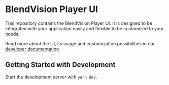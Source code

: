 # BlendVision Player UI

This repository contains the BlendVision Player UI. It is designed to be integrated with your application easily and flexible to be customized to your needs.

Read more about the UI, its usage and customization possibilities in our [developer documentation](//https://developers.blendvision.com/docs)

## Getting Started with Development

Start the development server with `yarn dev`.
